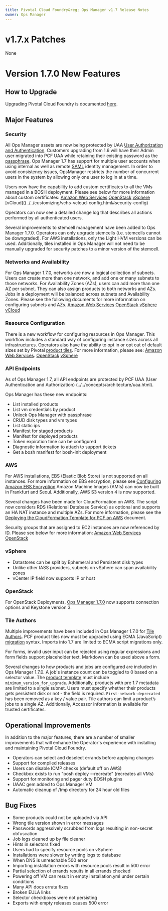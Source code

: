 ```yaml
---
title: Pivotal Cloud Foundry&reg; Ops Manager v1.7 Release Notes
owner: Ops Manager
---
```


# v1.7.x Patches
None

# Version 1.7.0 New Features

## <a id='how-to-upgrade'>How to Upgrade</a>
Upgrading Pivotal Cloud Foundry is documented [here](../../customizing/upgrading-pcf.html).

## <a id='major-features'></a> Major Features ##

### <a id='security'></a> Security ###
 
All Ops Manager assets are now being protected by UAA [User Authorization and Authentication](../../concepts/architecture/uaa.html). Customers upgrading from 1.6 will have their Admin user migrated into PCF UAA while retaining their existing password as the [passphrase](../../customizing/upgrading-pcf.html#keep). Ops Manager 1.7 has support for multiple user accounts when using internal as well as remote [SAML](../../opsguide/auth-sso.html) identity management. In order to avoid consistency issues, OpsManager restricts the number of concurrent users in the system by allowing only one user to log in at a time.  

Users now have the capability to add custom certificates to all the VMs managed in a BOSH deployment. Please see below for more information about custom certificates:
[Amazon Web Services](../../customizing/cloudform-om-config.html#security)
[OpenStack](../../customizing/openstack-om-config.html#security)
[vSphere](../../customizing/vsphere-config.html#security-config)
[vCloud]((../../customizing/vchs-vcloud-config.html#security-config)

Operators can now see a detailed change log that describes all actions performed by all authenticated users. 

Several improvements to stemcell management have been added to Ops Manager 1.7.0. Operators can only upgrade stemcells (i.e. stemcells cannot be downgraded). For AWS installations, only the Light HVM versions can be used. Additionally, tiles installed in Ops Manager will not need to be manually upgraded for security patches to a minor version of the stemcell.

### <a id='network-az'></a> Networks and Availability ###

For Ops Manager 1.7.0, networks are now a logical collection of subnets. Users can create more than one network, and add one or many subnets to those networks. For Availability Zones (AZs), users can add more than one AZ per subnet. They can also assign products to both networks and AZs. Jobs in a deployment will be balanced across subnets and Availability Zones. Please see the following documents for more information on configuring subnets and AZs.
[Amazon Web Services](../../customizing/cloudform-om-config.html#az)
[OpenStack](../../customizing/openstack-om-config.html#az-config)
[vSphere](../../customizing/vsphere-config.html#create-az)
[vCloud](../..//customizing/vchs-vcloud-config.html)

### <a id='resource-config'></a> Resource Configuration ###

There is a new workflow for configuring resources in Ops Manager. This workflow includes a standard way of configuring instance sizes across all infrastructures. Operators also have the ability to opt in or opt out of default sizes set by Pivotal [product tiles](../../partners/product-template-reference.html). For more information, please see:
[Amazon Web Services](../../customizing/cloudform-om-config.html#resource-config).
[OpenStack](../../customizing/openstack-om-config.html#resource-config)
[vSphere](../../customizing/vsphere-config.html#resource-config)

### <a id='api-endpoints'></a> API Endpoints ### 

As of Ops Manager 1.7, all API endpoints are protected by PCF UAA (User Authentication and Authorization) (../../concepts/architecture/uaa.html).

Ops Manager has these new endpoints:
* List installed products
* List vm credentials by product
* Unlock Ops Manager with passphrase
* CRUD disk types and vm types
* List static ips
* Manifest for staged products
* Manifest for deployed products 
* Token expiration time can be configured
* Diagnostic information to attach to support tickets
* Get a bosh manifest for bosh-init deployment

### <a id='aws'></a> AWS  ### 
For AWS installations, EBS (Elastic Blob Store) is not supported on all instances. For more information on EBS encryption, please see [Configuring Amazon EBS Encryption](../../customizing/cloudform-om-ebs-config.html) Amazon Machine Images (AMIs) can now be built in Frankfurt and Seoul. Additionally, AWS S3 version 4 is now supported.

Several changes have been made for CloudFormation on AWS. The script now considers RDS (Relational Database Service) as optional and supports an HA NAT instance and multiple AZs. For more information, please see the
[Deploying the CloudFormation Template for PCF on AWS](../../customizing/cloudform-template.html) document.

Security groups that are assigned to EC2 instances are now referenced by ID. Please see below for more information:
[Amazon Web Services](../../customizing/cloudform-om-config.html#aws-config)
[OpenStack](../../customizing/openstack-om-config.html#openstack-config)

### <a id='vsphere'></a> vSphere  ### 

* Datastores can be split by Ephemeral and Persistent disk types
* Unlike other IASS providers, subnets on vSphere can span availability zones
* vCenter IP field now supports IP or host

### <a id='openstack'></a> OpenStack ### 
For OpenStack Deployments, [Ops Manager 1.7.0](../../customizing/openstack.html) now supports connection options and Keystone version 3.

### <a id='tile-authors'></a> Tile Authors  ### 

Multiple improvements have been included in Ops Manager 1.7.0 for [Tile Authors](../../partners/index.html). PCF product tiles now must be upgraded using ECMA (JavaScript) [migration](../../partners/migrations.html) syntax. Imports into 1.7 are limited to ECMA script migrations only.

For forms, invalid user input can be rejected using regular expressions and form fields support placeholder text. Markdown can be used above a form.

Several changes to how products and jobs are configured are included in Ops Manager 1.7.0. A job's instance count can be toggled to 0 based on a selector value. The [product template](../../partners/product-template-reference.html) must include <code>minimum_version_for_upgrade</code>. Additionally, products with pre 1.7 metadata are limited to a single subnet. Users must specify whether their products gets persistent disk or not - the field is required. `First-network-deprecated` has been removed as a key / value pair. Tile authors can limit a product’s jobs to a single AZ. Additionally, Accessor information is available for trusted certificates.

## <a id='improvements'></a> Operational Improvements ##

In addition to the major features, there are a number of smaller improvements that will enhance the Operator's experience with installing and maintaining Pivotal Cloud Foundry.

* Operators can select and deselect errands before applying changes
* Support for compiled releases
* Users can disable ICMP checks (default off on AWS)
* Checkbox exists to run "bosh deploy --recreate" (recreates all VMs)
* Support for monitoring and pager duty BOSH plugins
* UAAC gem added to Ops Manager VM
* Automatic cleanup of /tmp directory for 24 hour old files

## <a id='bug-fixes'></a> Bug Fixes  ##

* Some products could not be uploaded via API
* Wrong tile version shown in error messages
* Passwords aggressively scrubbed from logs resulting in non-secret obfuscation
* Job logs cleaned up by file cleaner
* Hints in selectors fixed
* Users had to specify resource pools on vSphere
* Installations were slower by writing logs to database
* When DNS is unreachable 500 error
* Importing installation errors with resource pools result in 500 error
* Partial selection of errands results in all errands checked
* Powering off VM can result in empty installation.yml under certain conditions
* Many API docs errata fixes
* Broken EULA links
* Selector checkboxes were not persisting
* Exports with empty releases causes 500 error
